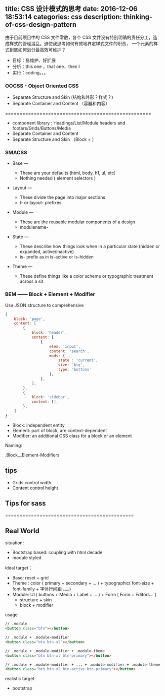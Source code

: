 title:  CSS 设计模式的思考
date: 2016-12-06 18:53:14
categories: css
description: thinking-of-css-design-pattern
---


由于目前项目中的 CSS 文件零散，各个 CSS 文件没有特别明确的责任分工，造成样式的管理混乱。迫使我思考如何有效地界定样式文件的职责，
一个元素的样式到底如何划分最高效可维护？

- 目标：易维护、好扩展
- 分析：this one ，that one，then I
- 实行：coding。。。

### OOCSS - Object Oriented CSS

- Separate Structure and Skin (结构和外形？样式？)
- Separate Container and Content （容器和内容）

===================================================

- component library : Headings/List/Module headers and footers/Grids/Buttons/Media
- Separate Container and Content 
- Separate Structure and Skin （Block + ）




### SMACSS

- Base — 
	- These are your defaults (html, body, h1, ul, etc)
	-  Nothing needed ( element selectors )

- Layout — 
	- These divide the page into major sections
	- l- or layout- prefixes

- Module — 
	- These are the reusable modular components of a design
	- modulename-

- State — 
	- These describe how things look when in a particular state (hidden or expanded, active/inactive)
	- is- prefix as in is-active or is-hidden

- Theme — 
	- These define things like a color scheme or typographic treatment across a sit
	
	



### BEM —— Block + Element + Modifier

Use JSON structure to comprehensive

```javascript
{
	block: 'page',
	content: [
		{
			block: 'header',
			content: [
				{ 
					elem: 'input', 
					content: 'search',
					mods: { 
						state : 'current',
						size: 'big',
						type: 'buttons'
					},
				},
			],
		},
		{
			block: 'sidebar',
			content: [],
		},
	]
}
```


- Block: independent entity
- Element: part of block, are context-dependent
- Modifier: an additional CSS class for a block or an element



Naming:

.Block__Element-Modifiers


## tips

- Grids control width
- Content control height 

## Tips for sass

=============================================

## Real World

situation:

- Bootstrap based: coupling with html decade
- module styled

ideal target：

- Base: reset + grid 
- Theme : color ( primary + secondary + ...  ) + typographic( font-size + font-family + 字体行间距 。。。)
- Module: UI ( buttons + Media + Label + ... ) + Form ( Form + Editors... )
	- structure + skin 
	- block + modifier

usage 

```html
// .module 
<button class="btn"></button>

// .module + .module-modifier
<button class="btn btn-xl"></button>

// .module + .module-modifier + .module-theme
<button class="btn btn-xl btn-primary"></button>

// .module + .module-modifier + ... + .module-modifier + .module-theme
<button class="btn btn-xl btn-active btn-primary"></button>

```





realistic target:

- bootstrap
